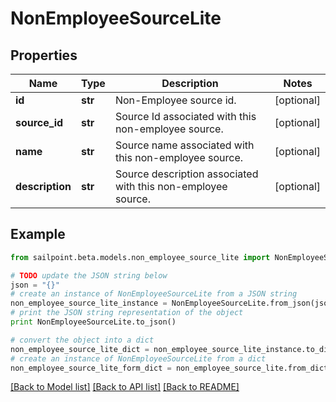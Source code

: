 # NonEmployeeSourceLite


## Properties
Name | Type | Description | Notes
------------ | ------------- | ------------- | -------------
**id** | **str** | Non-Employee source id. | [optional] 
**source_id** | **str** | Source Id associated with this non-employee source. | [optional] 
**name** | **str** | Source name associated with this non-employee source. | [optional] 
**description** | **str** | Source description associated with this non-employee source. | [optional] 

## Example

```python
from sailpoint.beta.models.non_employee_source_lite import NonEmployeeSourceLite

# TODO update the JSON string below
json = "{}"
# create an instance of NonEmployeeSourceLite from a JSON string
non_employee_source_lite_instance = NonEmployeeSourceLite.from_json(json)
# print the JSON string representation of the object
print NonEmployeeSourceLite.to_json()

# convert the object into a dict
non_employee_source_lite_dict = non_employee_source_lite_instance.to_dict()
# create an instance of NonEmployeeSourceLite from a dict
non_employee_source_lite_form_dict = non_employee_source_lite.from_dict(non_employee_source_lite_dict)
```
[[Back to Model list]](../README.md#documentation-for-models) [[Back to API list]](../README.md#documentation-for-api-endpoints) [[Back to README]](../README.md)


